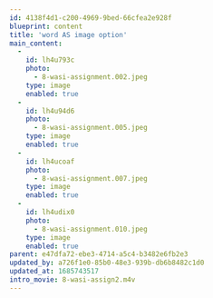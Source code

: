 ```yaml
---
id: 4138f4d1-c200-4969-9bed-66cfea2e928f
blueprint: content
title: 'word AS image option'
main_content:
  -
    id: lh4u793c
    photo:
      - 8-wasi-assignment.002.jpeg
    type: image
    enabled: true
  -
    id: lh4u94d6
    photo:
      - 8-wasi-assignment.005.jpeg
    type: image
    enabled: true
  -
    id: lh4ucoaf
    photo:
      - 8-wasi-assignment.007.jpeg
    type: image
    enabled: true
  -
    id: lh4udix0
    photo:
      - 8-wasi-assignment.010.jpeg
    type: image
    enabled: true
parent: e47dfa72-ebe3-4714-a5c4-b3482e6fb2e3
updated_by: a726f1e0-85b0-48e3-939b-db6b8482c1d0
updated_at: 1685743517
intro_movie: 8-wasi-assign2.m4v
---
```

